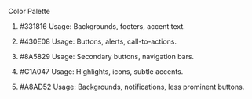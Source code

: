 Color Palette

1. #331816
Usage: Backgrounds, footers, accent text.

2. #430E08
Usage: Buttons, alerts, call-to-actions.

3. #8A5829
Usage: Secondary buttons, navigation bars.

4. #C1A047
Usage: Highlights, icons, subtle accents.

5. #A8AD52
Usage: Backgrounds, notifications, less prominent buttons.